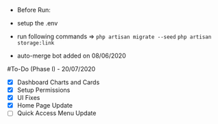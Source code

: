 - Before Run:
- setup the .env
- run following commands =>
`php artisan migrate --seed`
`php artisan storage:link`

- auto-merge bot added on 08/06/2020

#To-Do (Phase I) - 20/07/2020
- [x] Dashboard Charts and Cards
- [x] Setup Permissions
- [x] UI Fixes
- [x] Home Page Update
- [ ] Quick Access Menu Update
